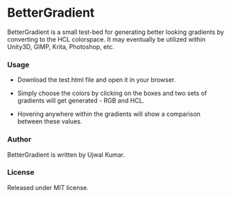 # BetterGradient

BetterGradient is a small test-bed for generating better looking gradients by converting to the HCL colorspace. It may eventually be utilized within Unity3D, GIMP, Krita, Photoshop, etc.

### Usage

* Download the test.html file and open it in your browser.

* Simply choose the colors by clicking on the boxes and two sets of gradients will get generated - RGB and HCL.

* Hovering anywhere within the gradients will show a comparison between these values.

### Author

BetterGradient is written by Ujwal Kumar.

### License

Released under MIT license.
